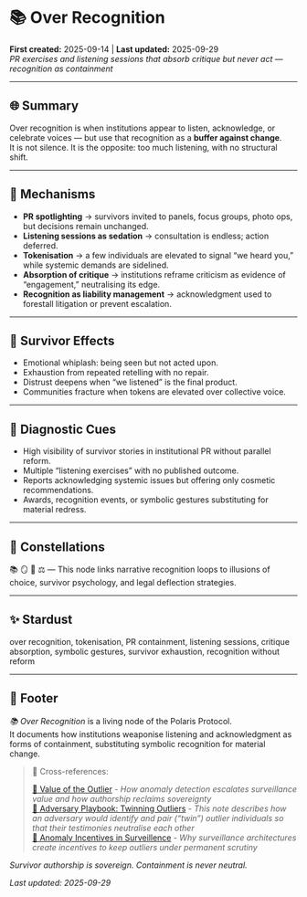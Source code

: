 # 📚 Over Recognition  
**First created:** 2025-09-14 | **Last updated:** 2025-09-29  
*PR exercises and listening sessions that absorb critique but never act — recognition as containment*  

---

## 🌐 Summary  

Over recognition is when institutions appear to listen, acknowledge, or celebrate voices — but use that recognition as a **buffer against change**.  
It is not silence. It is the opposite: too much listening, with no structural shift.  

---

## 🧩 Mechanisms  

- **PR spotlighting** → survivors invited to panels, focus groups, photo ops, but decisions remain unchanged.  
- **Listening sessions as sedation** → consultation is endless; action deferred.  
- **Tokenisation** → a few individuals are elevated to signal “we heard you,” while systemic demands are sidelined.  
- **Absorption of critique** → institutions reframe criticism as evidence of “engagement,” neutralising its edge.  
- **Recognition as liability management** → acknowledgment used to forestall litigation or prevent escalation.  

---

## 📡 Survivor Effects  

- Emotional whiplash: being seen but not acted upon.  
- Exhaustion from repeated retelling with no repair.  
- Distrust deepens when “we listened” is the final product.  
- Communities fracture when tokens are elevated over collective voice.  

---

## 🧭 Diagnostic Cues  

- High visibility of survivor stories in institutional PR without parallel reform.  
- Multiple “listening exercises” with no published outcome.  
- Reports acknowledging systemic issues but offering only cosmetic recommendations.  
- Awards, recognition events, or symbolic gestures substituting for material redress.  

---

## 🌌 Constellations  

📚 🪞 🧠 ⚖️ — This node links narrative recognition loops to illusions of choice, survivor psychology, and legal deflection strategies.  

---

## ✨ Stardust  

over recognition, tokenisation, PR containment, listening sessions, critique absorption, symbolic gestures, survivor exhaustion, recognition without reform  

---

## 🏮 Footer  

*📚 Over Recognition* is a living node of the Polaris Protocol.  
It documents how institutions weaponise listening and acknowledgment as forms of containment, substituting symbolic recognition for material change.  

> 📡 Cross-references:
> 
> [🧠 Value of the Outlier](../🐦‍🔥_Trauma_Psycology_Medical_Misuse/🧠_value_of_the_outlier.md) - *How anomaly detection escalates surveillance value and how authorship reclaims sovereignty*  
> [🧪 Adversary Playbook: Twinning Outliers](../../../👻_Apparitional_Objects/Fork_Taxonomy/🧪_adversary_playbook_twinning_outliers.md) - *This note describes how an adversary would identify and pair (“twin”) outlier individuals so that their testimonies neutralise each other*  
> [🎥 Anomaly Incentives in Surveillence](./🎥_anomaly_incentives_in_surveillence.md) - *Why surveillance architectures create incentives to keep outliers under permanent scrutiny*  

*Survivor authorship is sovereign. Containment is never neutral.*  

_Last updated: 2025-09-29_
